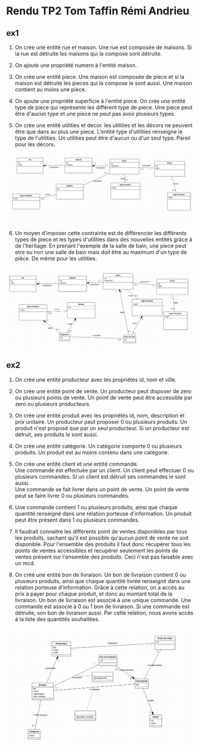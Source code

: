# Rendu TP2 Tom Taffin Rémi Andrieu

## ex1

1) On crée une entité rue et maison. Une rue est composée de maisons. Si la rue est détruite les maisons qui la compose sont détruite.

2) On ajoute une propriété numero à l'entité maison.

3) On crée une entité piece. Une maison est composée de piece et si la maison est détruite les pieces qui la compose le sont aussi. Une maison contient au moins une piece.

4) On ajoute une propriété superficie à l'entité piece. On crée une entité type de piece qui représente les différent type de piece. Une piece peut être d'aucun type et une piece ne peut pas avoir plusieurs types.

5) On crée une entité utilities et decor. les utilities et les décors ne peuvent être que dans au plus une piece. L'entité type d'utilities renseigne le type de l'utilities. Un utilities peut être d'aucun ou d'un seul type. Pareil pour les décors. 

![Ex1Q1-5](./umlEx1.png)

6) Un moyen d'imposer cette contrainte est de différencier les différents types de piece et les types d'utilities dans des nouvelles entités grâce à de l'héritage.
En prenant l'exemple de la salle de bain, une piece peut etre ou non une salle de bain mais doit être au maximum d'un type de pièce. De même pour les utilities. 

![Ex1Q6](./umlEx1f.png)

## ex2

1) On crée une entité producteur avec les propriétés id, nom et ville.

2) On crée une entité point de vente. Un producteur peut disposer de zero ou plusieurs points de vente. Un point de vente peut être accessible par zero ou plusieurs producteurs.

3) On crée une entité produit avec les propriétés id, nom, description et prix unitaire. Un producteur peut proposer 0 ou plusieurs produits. Un produit n'est proposé que par un seul producteur. Si un producteur est détruit, ses produits le sont aussi.

4) On crée une entité catégorie. Un catégorie comporte 0 ou plusieurs produits. Un produit est au moins contenu dans une catégorie.

5)  On crée une entité client et une entité commande.  
Une commande est effectuée par un client. Un client peut effectuer 0 ou plusieurs commandes. Si un client est détruit ses commandes le sont aussi.   
Une commande se fait livrer dans un point de vente. Un point de vente peut se faire livrer 0 ou plusieurs commandes.

6) Une commande contient 1 ou plusieurs produits, ainsi que chaque quantité renseigné dans une relation porteuse d'information. Un produit peut être présent dans 1 ou plusieurs commandes. 

7) Il faudrait connaitre les différents point de ventes disponibles par tous les produits, sachant qu'il est possible qu'aucun point de vente ne soit disponible. 
Pour l'ensemble des produits il faut donc récupérer tous les points de ventes accessibles et recupérer seulement les points de ventes présent sur l'ensemble des produits. 
Ceci n'est pas faisable avec un mcd.

8) On créé une entité bon de livraison. Un bon de livraison contient 0 ou plusieurs produits, ainsi que chaque quantité livrée renseigné dans une relation porteuse d'information.
Grâce à cette relation, on a accès au prix à payer pour chaque produit, et donc au montant total de la livraison.
Un bon de livraison est associé à une unique commande. Une commande est associé à 0 ou 1 bon de livraison. Si une commande est détruite, son bon de livraison aussi. Par cette relation, nous avons accès à la liste des quantités souhaitées.

![Ex2Q1-8](./umlEx2.png)